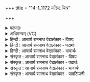 +++
title = "14-1_1172 यदिन्द्र चित्र"

+++
<details><summary>पदपाठः</summary>

य꣢त्। इ꣣न्द्र। चित्र। मे। इह꣢। न। अ꣡स्ति꣢꣯। त्वा꣡दा꣢꣯तम्। त्वा। दा꣣तम्। अद्रिवः। अ। द्रिवः। रा꣡धः꣢꣯। तत्। नः꣣। विदद्वसो। विदत्। वसो। उभयाहस्ति। आ। भर। ११७२।
</details>

<details><summary>अधिमन्त्रम् (VC)</summary>

- इन्द्रः
- अत्रिर्भौमः
- अनुष्टुप्
- गान्धारः
</details>

<details><summary>हिन्दी : आचार्य रामनाथ वेदालंकार - विषयः</summary>

प्रथम ऋचा की व्याख्या पूर्वार्चिक में ३४५ क्रमाङ्क पर परमात्मा और राजा के विषय में की गयी थी। यहाँ परमात्मा और आचार्य का विषय दर्शाया जा रहा है।
</details>

<details><summary>हिन्दी : आचार्य रामनाथ वेदालंकार - पदार्थः</summary>

पदार्थान्वयभाषाः -  हे (चित्र) अद्भुत, (अद्रिवः) अविनष्ट गुणोंवाले (विदद्वसो) प्राप्त ऐश्वर्यवाले (इन्द्र) जगदीश्वर वा आचार्य ! (त्वादातम्) आपसे शोधित (यत् राधः) जो आत्मबल, धर्म, विद्या आदि का धन (मे) मेरे पास (इह) यहाँ (न अस्ति) नहीं है, (तत्) वह धन, आप (उभयाहस्ति) जैसे दोनों हाथों से किसी को दिया जाता है, वैसे (नः) हमें (आ भर) दीजिए ॥१॥
</details>

<details><summary>हिन्दी : आचार्य रामनाथ वेदालंकार - भावार्थः</summary>

भावार्थभाषाः -  परमेश्वर और आचार्य की कृपा से शुद्ध दिव्य और भौतिक धन के हम अधिपति हो जाएँ ॥१॥
</details>

<details><summary>संस्कृत : आचार्य रामनाथ वेदालंकार - विषयः</summary>

तत्र प्रथमा ऋक् पूर्वार्चिके ३४५ क्रमाङ्के परमात्मनृपत्योर्विषये व्याख्याता। अत्र परमात्मन आचार्यस्य च विषयो निरूप्यते।
</details>

<details><summary>संस्कृत : आचार्य रामनाथ वेदालंकार - पदार्थः</summary>

पदार्थान्वयभाषाः -  हे (चित्र) अद्भुत, (अद्रिवः) अविदीर्णगुण। [न केनापि दीर्यते यस्तत्सम्बुद्धौ।] (विदद्वसो) लब्धधन (इन्द्र) जगदीश आचार्य वा ! (त्वादातम्) त्वया शोधितम्। [दातम् दैप् शोधने, निष्ठा।] (यत् राधः) यद् आत्मबलधर्मविद्यादिधनम् (मे) मम (इह) अत्र (न अस्ति) न विद्यते, (तत्) धनम् त्वम् (उभयाहस्ति) उभाभ्यां हस्ताभ्यां यथा कस्मैचिद् दीयते तथा (नः) अस्मभ्यम् (आ भर) आहर ॥१॥२ यास्काचार्येण मन्त्रोऽयं निरुक्ते ४।४ इत्यत्र व्याख्यातः।
</details>

<details><summary>संस्कृत : आचार्य रामनाथ वेदालंकार - भावार्थः</summary>

भावार्थभाषाः -  परमेशस्याचार्यस्य च कृपया शुद्धस्य भौतिकस्य च धनस्य वयमधिपतयः स्याम ॥१॥ परमेश्वर और आचार्य की कृपा से शुद्ध दिव्य और भौतिक धन के हम अधिपति हो जाएँ ॥१॥
</details>

<details><summary>संस्कृत : आचार्य रामनाथ वेदालंकार - पादटिप्पनी</summary>

टिप्पणी:   १. ऋ० ५।३९।१, ‘मे॒हनास्ति॒’ इति भेदः। साम० ३४५। २. ऋग्भाष्ये दयानन्दर्षिर्मन्त्रमिमं राजप्रजापक्षे व्याचष्टे।
</details>